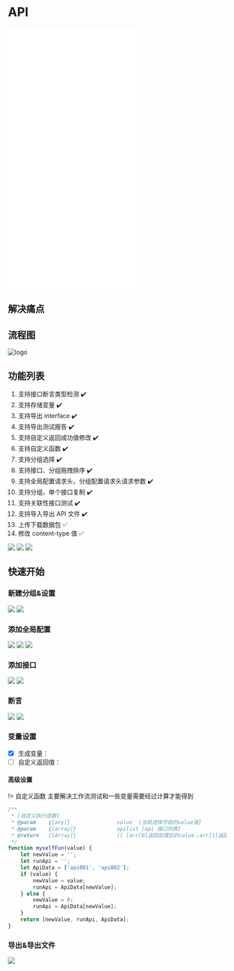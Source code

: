 # API

<iframe src="//player.bilibili.com/player.html?aid=249999447&bvid=BV16v411N7En&cid=392077714&page=1" scrolling="no" border="0" frameborder="no" framespacing="0" framespacing="0"  height="600"  style=”width: 100%;height: 500px; max-width: 100%;align:center;padding:20px 0;” > </iframe>

## 解决痛点

## 流程图

![logo](../docs/img/apiliucheng.png)

## 功能列表

1.  支持接口断言类型检测 :heavy_check_mark:
1.  支持存储变量 :heavy_check_mark:
1.  支持导出 interface :heavy_check_mark:
1.  支持导出测试报告 :heavy_check_mark:
1.  支持自定义返回成功值修改 :heavy_check_mark:
1.  支持自定义函数 :heavy_check_mark:
1.  支持分组选择 :heavy_check_mark:
1.  支持接口、分组拖拽排序 :heavy_check_mark:
1.  支持全局配置请求头，分组配置请求头请求参数 :heavy_check_mark:
1.  支持分组，单个接口复制 :heavy_check_mark:
1.  支持关联性接口测试 :heavy_check_mark:
1.  支持导入导出 API 文件 :heavy_check_mark:
1.  上传下载数据包 :white_check_mark:
1.  修改 content-type 值 :white_check_mark:

<img src="../docs/img/api/api09.jpeg" class="etest-col-7" />
<img src="../docs/img/api/api12.jpeg" class="etest-col-7" />
<img src="../docs/img/api/api13.jpeg" class="etest-col-7" />

## 快速开始

### 新建分组&设置

<img src="../docs/img/api/api03.jpeg" class="etest-col-7" />
<img src="../docs/img/api/api04.jpeg" class="etest-col-7" />

### 添加全局配置

<img src="../docs/img/api/api01.jpeg" class="etest-col-7" />
<img src="../docs/img/api/api02.jpeg" class="etest-col-7" />
<img src="../docs/img/api/api10.jpeg" class="etest-col-7" />

### 添加接口

<img src="../docs/img/api/api07.jpeg" class="etest-col-7" />
<img src="../docs/img/api/api08.jpeg" class="etest-col-7" />

### 断言

<img src="../docs/img/api/api05.jpeg" class="etest-col-7" />
<img src="../docs/img/api/api06.jpeg" class="etest-col-7" />

<!-- ConfigAsert = [
{ title: '类型检测 number', id: 'number' },
{ title: '类型检测 string', id: 'string' },
{ title: '类型检测 boolean', id: 'boolean' },
{ title: '类型检测 undefined', id: 'undefined' },
{ title: '类型检测 null', id: 'null' },
{ title: '类型检测 array', id: 'array' },
{ title: '类型检测 object', id: 'object' },
];
ConfigType = [
{ title: '结果值大于', id: 'greater' },
{ title: '结果值等于', id: 'equal' },
{ title: '结果值小于', id: 'less' },
{ title: '结果值包含', id: 'include' },
{ title: '结果值不包含', id: 'exclude' },
{ title: '结果值的长度大于', id: 'greaterLength' },
{ title: '结果值的长度等于', id: 'equalLength' },
{ title: '结果值的长度小于', id: 'lessLength' },
]; -->

### 变量设置

-   [x] 生成变量：
-   [ ] 自定义返回值：

#### 高级设置

!> 自定义函数 主要解决工作流测试和一些变量需要经过计算才能得到

```javascript
/**
 * [自定义执行函数]
 * @param    {[any]}               value  [当前选择字段的value值]
 * @param    {[array]}             apilist [api 接口列表]
 * @return   {[Array]}             [] [arr[0]返回处理后的value；arr[1]返回下一个需要执行的Api；arr[2]数组返回一个需要判断执行的接口列表]
 */
function myselfFun(value) {
    let newValue = '';
    let runApi = '';
    let ApiData = ['api001', 'api002'];
    if (value) {
        newValue = value;
        runApi = ApiData[newValue];
    } else {
        newValue = 0;
        runApi = ApiData[newValue];
    }
    return [newValue, runApi, ApiData];
}
```

### 导出&导出文件

<img src="../docs/img/api/api14.jpeg" class="etest-col-7" />
